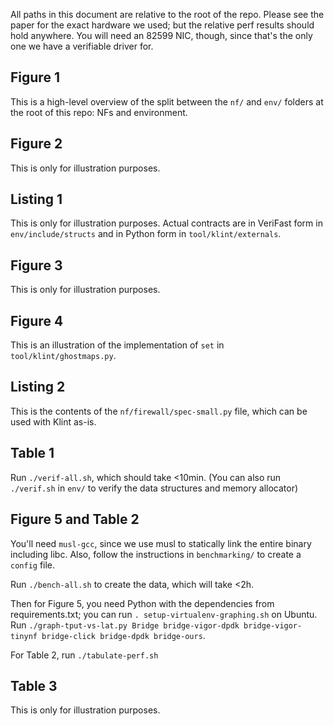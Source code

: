 All paths in this document are relative to the root of the repo.
Please see the paper for the exact hardware we used; but the relative perf results should hold anywhere.
You will need an 82599 NIC, though, since that's the only one we have a verifiable driver for.

## Figure 1

This is a high-level overview of the split between the `nf/` and `env/` folders at the root of this repo: NFs and environment.

## Figure 2

This is only for illustration purposes.

## Listing 1

This is only for illustration purposes.
Actual contracts are in VeriFast form in `env/include/structs` and in Python form in `tool/klint/externals`.

## Figure 3

This is only for illustration purposes.

## Figure 4

This is an illustration of the implementation of `set` in `tool/klint/ghostmaps.py`.

## Listing 2

This is the contents of the `nf/firewall/spec-small.py` file, which can be used with Klint as-is.

## Table 1

Run `./verif-all.sh`, which should take <10min.
(You can also run `./verif.sh` in `env/` to verify the data structures and memory allocator)

## Figure 5 and Table 2

You'll need `musl-gcc`, since we use musl to statically link the entire binary including libc.
Also, follow the instructions in `benchmarking/` to create a `config` file.

Run `./bench-all.sh` to create the data, which will take <2h.

Then for Figure 5, you need Python with the dependencies from requirements.txt; you can run `. setup-virtualenv-graphing.sh` on Ubuntu.
Run `./graph-tput-vs-lat.py Bridge bridge-vigor-dpdk bridge-vigor-tinynf bridge-click bridge-dpdk bridge-ours`.

For Table 2, run `./tabulate-perf.sh`

## Table 3

This is only for illustration purposes.
